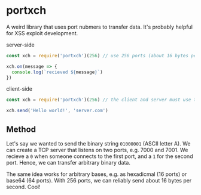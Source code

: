 # portxch

A weird library that uses port nubmers to transfer data. It's probably helpful for XSS exploit development.


server-side

```js
const xch = require('portxch')(256) // use 256 ports (about 16 bytes per second)

xch.on(message => {
  console.log(`recieved ${message}`)
})
```

client-side

```js
const xch = require('portxch')(256) // the client and server must use the same number of ports

xch.send('Hello world!', 'server.com')
```


## Method

Let's say we wanted to send the binary string `01000001` (ASCII letter A). We can create a TCP server that 
listens on two ports, e.g. 7000 and 7001. We recieve a `0` when someone connects to the first port, and a 
`1` for the second port. Hence, we can transfer arbitrary binary data.

The same idea works for arbitrary bases, e.g. as hexadicmal (16 ports) or base64 (64 ports). With 256 ports, 
we can reliably send about 16 bytes per second. Cool!
